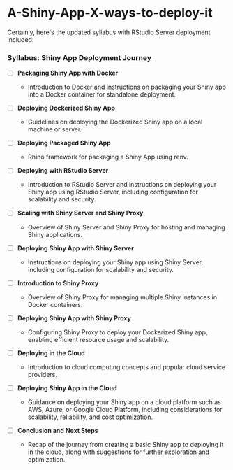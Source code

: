 # A-Shiny-App-X-ways-to-deploy-it


Certainly, here's the updated syllabus with RStudio Server deployment included:

### Syllabus: Shiny App Deployment Journey

- [ ] **Packaging Shiny App with Docker**
   - Introduction to Docker and instructions on packaging your Shiny app into a Docker container for standalone deployment.

- [ ] **Deploying Dockerized Shiny App**
   - Guidelines on deploying the Dockerized Shiny app on a local machine or server.

- [ ] **Deploying Packaged Shiny App**
   - Rhino framework for packaging a Shiny App using renv.

- [ ] **Deploying with RStudio Server**
   - Introduction to RStudio Server and instructions on deploying your Shiny app using RStudio Server, including configuration for scalability and security.

- [ ] **Scaling with Shiny Server and Shiny Proxy**
   - Overview of Shiny Server and Shiny Proxy for hosting and managing Shiny applications.
   
- [ ] **Deploying Shiny App with Shiny Server**
   - Instructions on deploying your Shiny app using Shiny Server, including configuration for scalability and security.

- [ ] **Introduction to Shiny Proxy**
   - Overview of Shiny Proxy for managing multiple Shiny instances in Docker containers.

- [ ] **Deploying Shiny App with Shiny Proxy**
   - Configuring Shiny Proxy to deploy your Dockerized Shiny app, enabling efficient resource usage and scalability.

- [ ] **Deploying in the Cloud**
    - Introduction to cloud computing concepts and popular cloud service providers.
    
- [ ] **Deploying Shiny App in the Cloud**
    - Guidance on deploying your Shiny app on a cloud platform such as AWS, Azure, or Google Cloud Platform, including considerations for scalability, reliability, and cost optimization.

- [ ] **Conclusion and Next Steps**
    - Recap of the journey from creating a basic Shiny app to deploying it in the cloud, along with suggestions for further exploration and optimization.